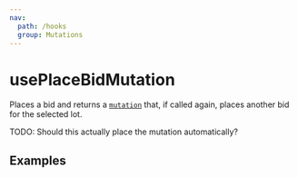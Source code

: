 ```yaml
---
nav:
  path: /hooks
  group: Mutations
---
```


# usePlaceBidMutation

Places a bid and returns a [`mutation`](https://react-query.tanstack.com/reference/useMutation) that, if called again,
places another bid for the selected lot.

TODO: Should this actually place the mutation automatically?



## Examples

<code src="./demo/demo1.tsx" />

